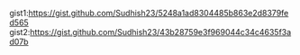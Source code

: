 gist1:https://gist.github.com/Sudhish23/5248a1ad8304485b863e2d8379fed565 
gist2:https://gist.github.com/Sudhish23/43b28759e3f969044c34c4635f3ad07b